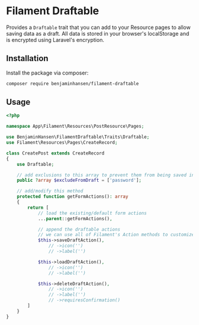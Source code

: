 # Filament Draftable

Provides a <code>Draftable</code> trait that you can add to your Resource pages to allow saving data as a draft.
All data is stored in your browser's localStorage and is encrypted using Laravel's encryption.

## Installation

Install the package via composer:

```bash
composer require benjaminhansen/filament-draftable
```

## Usage

```php
<?php

namespace App\Filament\Resources\PostResource\Pages;

use BenjaminHansen\FilamentDraftable\Traits\Draftable;
use Filament\Resources\Pages\CreateRecord;

class CreatePost extends CreateRecord
{
    use Draftable;

    // add exclusions to this array to prevent them from being saved in the draft
    public ?array $excludeFromDraft = ['password'];

    // add/modify this method
    protected function getFormActions(): array
    {
        return [
            // load the existing/default form actions
            ...parent::getFormActions(),

            // append the draftable actions
            // we can use all of Filament's Action methods to customize the draftable actions
            $this->saveDraftAction(),
                // ->icon('')
                // ->label('')

            $this->loadDraftAction(),
                // ->icon('')
                // ->label('')

            $this->deleteDraftAction(),
                // ->icon('')
                // ->label('')
                // ->requiresConfirmation()
        ]
    }
}
```
